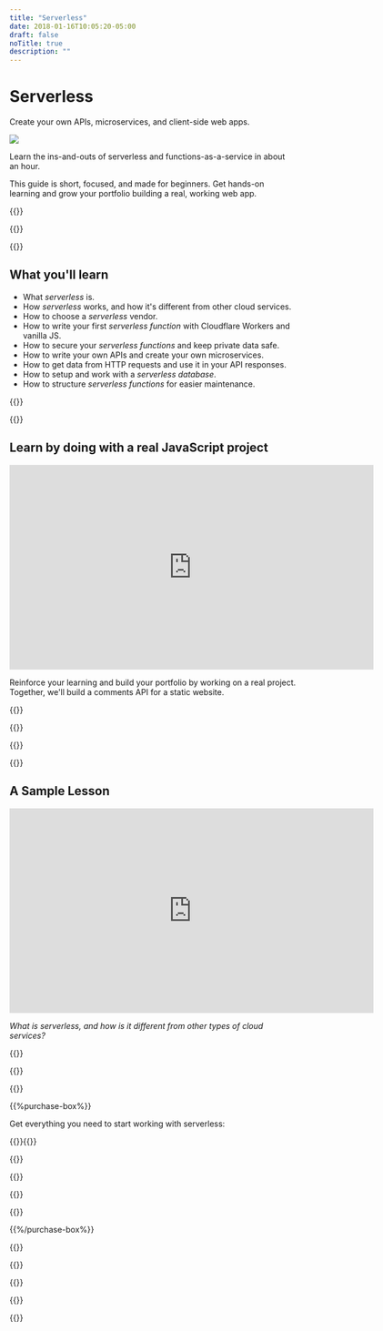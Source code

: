 ```yaml
---
title: "Serverless"
date: 2018-01-16T10:05:20-05:00
draft: false
noTitle: true
description: ""
---
```


<h1 class="no-padding-top no-margin-bottom h5 text-sans">Serverless</h1>
<p><span class="text-xlarge text-serif">Create your own APIs, microservices, and client-side web apps.</span></p>

<img class="img-center img-hero" src="/img/guides/serverless.png">

<span class="text-large">Learn the ins-and-outs of serverless and functions-as-a-service in about an hour.</span>

This guide is short, focused, and made for beginners. Get hands-on learning and grow your portfolio building a real, working web app.

{{<cta for="guide">}}

<div class="padding-bottom-small">{{<pricing-link>}}</div>

{{<guide-used-by>}}

## What you'll learn

- What _serverless_ is.
- How _serverless_ works, and how it's different from other cloud services.
- How to choose a _serverless_ vendor.
- How to write your first _serverless function_ with Cloudflare Workers and vanilla JS.
- How to secure your _serverless functions_ and keep private data safe.
- How to write your own APIs and create your own microservices.
- How to get data from HTTP requests and use it in your API responses.
- How to setup and work with a _serverless database_.
- How to structure _serverless functions_ for easier maintenance.

{{<guide-formats>}}

{{<testimonial-group group="learn">}}

## Learn by doing with a real JavaScript project

<div class="fluid-vids"><iframe src="https://player.vimeo.com/video/610785679?h=b705cb1642&amp;loop=1" width="640" height="360" frameborder="0" allow="autoplay; fullscreen; picture-in-picture" allowfullscreen></iframe></div>

Reinforce your learning and build your portfolio by working on a real project. Together, we'll build a comments API for a static website.

{{<bonuses>}}

{{<pricing-link>}}

{{<testimonial-group group="slack">}}

{{<guide-skills>}}

## A Sample Lesson

<div class="fluid-vids margin-bottom-small"><iframe src="https://player.vimeo.com/video/610082264?h=eed3d45870" width="640" height="360" frameborder="0" allow="autoplay; fullscreen; picture-in-picture" allowfullscreen></iframe></div>

<em class="text-muted text-small">What is serverless, and how is it different from other types of cloud services?</em>

{{<sample>}}

{{<guide-money-back>}}

{{<guide-about-me>}}

{{%purchase-box%}}

Get everything you need to start working with serverless:

{{<purchase-summary>}}{{</purchase-summary>}}

{{<cta for="guide-buy">}}

{{<purchase-link product="serverless">}}

{{<purchase-upsell upsell="expert">}}

{{<sales-numbers>}}

{{%/purchase-box%}}

{{<testimonial-group group="purchase">}}

{{<guide-faq>}}

{{<pricing-link>}}

{{<testimonial-group group="faq">}}

{{<not-ready-yet>}}